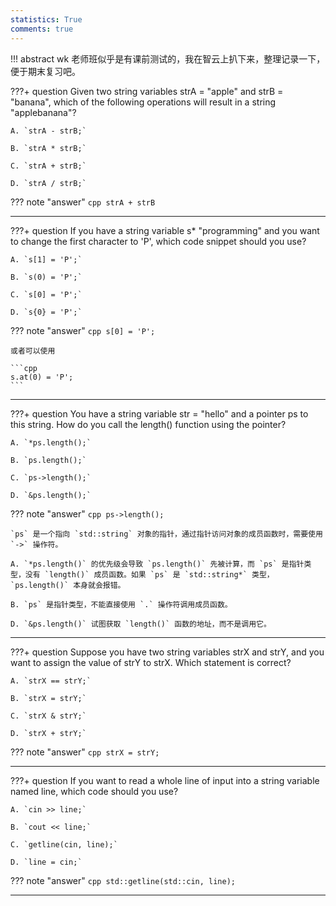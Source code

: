 ```yaml
---
statistics: True
comments: true
---
```


!!! abstract
    wk 老师班似乎是有课前测试的，我在智云上扒下来，整理记录一下，便于期末复习吧。

???+ question
    Given two string variables strA = "apple" and strB = "banana", which of the following operations will result in a string "applebanana"?

    A. `strA - strB;`

    B. `strA * strB;`

    C. `strA + strB;`

    D. `strA / strB;`

??? note "answer"
    ```cpp
    strA + strB
    ```

---

???+ question
    If you have a string variable s* "programming" and you want to change the first character to 'P', which code snippet should you use?

    A. `s[1] = 'P';`

    B. `s(0) = 'P';`

    C. `s[0] = 'P';`

    D. `s{0} = 'P';`


??? note "answer"
    ```cpp
    s[0] = 'P';
    ```

    或者可以使用

    ```cpp
    s.at(0) = 'P';
    ```

---

???+ question
    You have a string variable str = "hello" and a pointer ps to this string. How do you call the length() function using the pointer?

    A. `*ps.length();`

    B. `ps.length();`

    C. `ps->length();`

    D. `&ps.length();`

??? note "answer"
    ```cpp
    ps->length();
    ```

    `ps` 是一个指向 `std::string` 对象的指针，通过指针访问对象的成员函数时，需要使用 `->` 操作符。

    A. `*ps.length()` 的优先级会导致 `ps.length()` 先被计算，而 `ps` 是指针类型，没有 `length()` 成员函数。如果 `ps` 是 `std::string*` 类型，`ps.length()` 本身就会报错。

    B. `ps` 是指针类型，不能直接使用 `.` 操作符调用成员函数。

    D. `&ps.length()` 试图获取 `length()` 函数的地址，而不是调用它。

---

???+ question
    Suppose you have two string variables strX and strY, and you want to assign the value of strY to strX. Which statement is correct?

    A. `strX == strY;`

    B. `strX = strY;`

    C. `strX & strY;`

    D. `strX + strY;`

??? note "answer"
    ```cpp
    strX = strY;
    ```

---

???+ question
    If you want to read a whole line of input into a string variable named line, which code should you use?

    A. `cin >> line;`

    B. `cout << line;`

    C. `getline(cin, line);`

    D. `line = cin;`

??? note "answer"
    ```cpp
    std::getline(std::cin, line);
    ```

---



